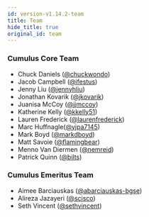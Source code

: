 ```yaml
---
id: version-v1.14.2-team
title: Team
hide_title: true
original_id: team
---
```


### Cumulus Core Team

- Chuck Daniels ([@chuckwondo](https://github.com/chuckwondo))
- Jacob Campbell ([@ifestus](https://github.com/ifestus))
- Jenny Liu ([@jennyhliu](https://github.com/jennyhliu))
- Jonathan Kovarik ([@jkovarik](https://github.com/Jkovarik))
- Juanisa McCoy ([@jjmccoy](https://github.com/jjmccoy))
- Katherine Kelly ([@kkelly51](https://github.com/kkelly51))
- Lauren Frederick ([@laurenfrederick](https://github.com/laurenfrederick))
- Marc Huffnagle([@yjpa7145](https://github.com/yjpa7145))
- Mark Boyd ([@markdboyd](https://github.com/markdboyd))
- Matt Savoie ([@flamingbear](https://github.com/flamingbear))
- Menno Van Diermen ([@nemreid](https://github.com/nemreid))
- Patrick Quinn ([@bilts](https://github.com/bilts))

### Cumulus Emeritus Team

- Aimee Barciauskas ([@abarciauskas-bgse](https://github.com/abarciauskas-bgse))
- Alireza Jazayeri ([@scisco](https://github.com/scisco))
- Seth Vincent ([@sethvincent](https://github.com/sethvincent))
